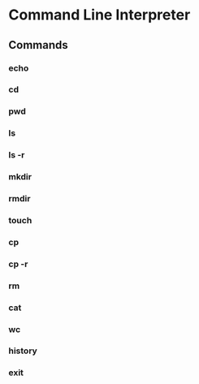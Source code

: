 # Command Line Interpreter 
## Commands
### echo
### cd
### pwd
### ls
### ls -r
### mkdir
### rmdir
### touch
### cp
### cp -r
### rm
### cat
### wc
### history
### exit

